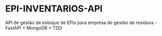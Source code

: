 # EPI-INVENTARIOS-API
API de gestão de estoque de EPIs para empresa de gestão de resíduos - FastAPI + MongoDB + TDD
